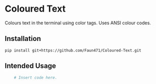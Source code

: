 # Coloured Text

Colours text in the terminal using color tags. Uses ANSI colour codes.

## Installation

`pip install git+https://github.com/Faun471/Coloured-Text.git`

## Intended Usage

```py
    # Insert code here.
```
